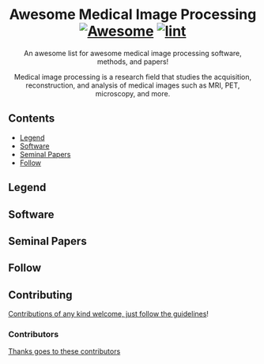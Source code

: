 <div align="center">

<!-- title -->

<!--lint ignore no-dead-urls-->
# Awesome Medical Image Processing [![Awesome](https://awesome.re/badge.svg)](https://awesome.re) [![lint](https://github.com/TylerSpears/awesome-medical-image-processing/actions/workflows/lint.yaml/badge.svg)](https://github.com/TylerSpears/awesome-medical-image-processing/actions/workflows/lint.yaml)

<!-- subtitle -->

An awesome list for awesome medical image processing software, methods, and papers!

<!-- image -->

<!-- Image to be added later -->
<!-- <a href="" target="_blank" rel="noopener noreferrer">
  <img src="" />
</a> -->

<!-- description -->

Medical image processing is a research field that studies the acquisition, reconstruction, and analysis of medical images such as MRI, PET, microscopy, and more.

</div>

<!-- TOC -->

## Contents

- [Legend](#legend)
- [Software](#software)
- [Seminal Papers](#seminal-papers)
- [Follow](#follow)

<!-- CONTENT -->

## Legend

<!-- Emojis corresponding to tags go here. -->

## Software

<!-- Critical papers in the field go here -->

## Seminal Papers

<!-- END CONTENT -->

## Follow

<!-- list people worth following on social sites (Twitter, LinkedIn, GitHub, YouTube etc.) -->

## Contributing

[Contributions of any kind welcome, just follow the guidelines](contributing.md)!

### Contributors

[Thanks goes to these contributors](https://github.com/TylerSpears/awesome-medical-image-processing/graphs/contributors) 
